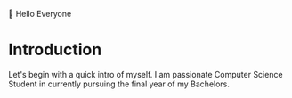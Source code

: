 :wave: Hello Everyone 
# Introduction
Let's begin with a quick intro of myself. I am passionate Computer Science Student in currently pursuing the final year of my Bachelors.
